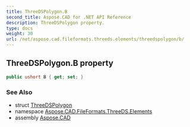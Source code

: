 ```yaml
---
title: ThreeDSPolygon.B
second_title: Aspose.CAD for .NET API Reference
description: ThreeDSPolygon property. 
type: docs
weight: 30
url: /net/aspose.cad.fileformats.threeds.elements/threedspolygon/b/
---
```

## ThreeDSPolygon.B property

```csharp
public ushort B { get; set; }
```

### See Also

* struct [ThreeDSPolygon](../)
* namespace [Aspose.CAD.FileFormats.ThreeDS.Elements](../../threedspolygon/)
* assembly [Aspose.CAD](../../../)


